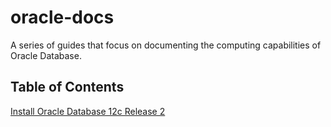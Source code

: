 # oracle-docs
A series of guides that focus on documenting the computing capabilities of Oracle Database.

## Table of Contents  
[Install Oracle Database 12c Release 2](https://github.com/oraclejavanet/oracle-database-12cR2-install-doc)<br />
